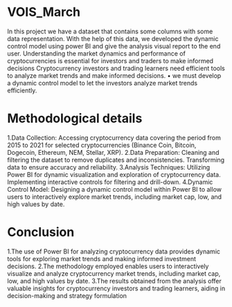 # VOIS_March
In this project we have a dataset that contains some columns with some data representation. 
With the help of this data, we developed the dynamic control model using power BI and 
give the analysis visual report to the end user.
Understanding the market dynamics and performance of cryptocurrencies is essential for 
investors and traders to make informed decisions
Cryptocurrency investors and trading learners need efficient tools to analyze market trends and 
make informed decisions.
• we must develop a dynamic control model to let the investors analyze market trends efficiently.

# Methodological details 
1.Data Collection: Accessing cryptocurrency data covering the period from 2015 to 2021 for selected
cryptocurrencies (Binance Coin, Bitcoin, Dogecoin, Ethereum, NEM, Stellar, XRP).
2.Data Preparation: Cleaning and filtering the dataset to remove duplicates and inconsistencies. Transforming data
to ensure accuracy and reliability.
3.Analysis Techniques: Utilizing Power BI for dynamic visualization and exploration of cryptocurrency data.
Implementing interactive controls for filtering and drill-down.
4.Dynamic Control Model: Designing a dynamic control model within Power BI to allow users to interactively
explore market trends, including market cap, low, and high values by date.
# Conclusion
1.The use of Power BI for analyzing cryptocurrency data provides dynamic tools for exploring market trends and
making informed investment decisions.
2.The methodology employed enables users to interactively visualize and analyze cryptocurrency market trends,
including market cap, low, and high values by date.
3.The results obtained from the analysis offer valuable insights for cryptocurrency investors and trading learners,
aiding in decision-making and strategy formulation
